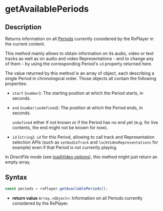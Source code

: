 # getAvailablePeriods

## Description

Returns information on all [Periods](../../Getting_Started/Glossary.md#period)
currently considered by the RxPlayer in the current content.

This method mainly allows to obtain information on its audio, video or text
tracks as well as on audio and video Representations - and to change any of
them - by using the corresponding Period's `id` property returned here.

The value returned by this method is an array of object, each describing a
single Period in chronological order.
Those objects all contain the following properties:

  - `start` (`number`): The starting position at which the Period starts, in
    seconds.

  - `end` (`number|undefined`): The position at which the Period ends, in
    seconds.

    `undefined` either if not known or if the Period has no end yet (e.g. for
    live contents, the end might not be known for now).

  - `id` (`string`): `id` for this Period, allowing to call track and
    Representation selection APIs (such as `setAudioTrack` and
    `lockVideoRepresentations` for example) even if that Period is not currently
    playing.

<div class="warning">
In <i>DirectFile</i> mode (see <a
href="../Loading_a_Content.md#transport">loadVideo options</a>),
this method might just return an empty array.
</div>

## Syntax

```js
const periods = rxPlayer.getAvailablePeriods();
```

  - **return value** `Array.<Object>`: Information on all Periods currently
    considered by the RxPlayer.
